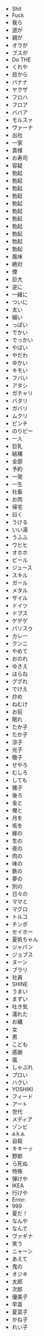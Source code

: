 * Shit
* Fuck
* 我ら
* 道が
* 親が
* オラが
* ブスが
* Do THE 
* くれや
* 目から
* バナナ
* ヤクザ
* フロハ
* フロア
* ババア
* モルスァ
* ヴァーナ
* 出社
* 一家
* 貴様
* お寿司
* 容疑
* 勃起
* 勃起
* 勃起
* 勃起
* 勃起
* 勃起
* 勃起
* 勃起
* 勃起
* 勃起
* 勃起
* 風味
* 絶対
* 煙
* 巨大
* 逆に
* 一緒に
* ついに
* 太い
* 細い
* っぽい
* でかい
* でっかい
* やばい
* やだわ
* ゆかい
* キモい
* フバい
* アタシ
* ガチャリ
* バタリ
* ガバリ
* ムクリ
* ピンチ
* のりピー
* 一人
* 巨乳
* 結構
* 全部
* 予約
* 一発
* 一生
* 社畜
* お肉
* 帰宅
* 曰く
* うける
* いい湯
* うふふ
* ウヒヒ
* オホホ
* ビール
* ジュース
* スキル
* ガール
* メタル
* ザイル
* ドイツ
* ドブス
* ゲゲゲ
* パリスゥ
* カレー
* クンニ
* やめて
* おのれ
* ゆきえ
* ほらね
* ググれ
* でけえ
* 炒め
* ねむけ
* お前
* 眠れ
* たか子
* たか子
* 涼子
* 光子
* 徹子
* せやろ
* むしろ
* しても
* 猪子
* 後ろ
* 金と
* 俺と
* 月を
* 咳を
* 嫁の
* 生の
* 夜の
* 肉の
* 味の
* 鉄の
* 夢の
* 別の
* 日々の
* ママと
* マグロ
* トルコ
* チンポ
* セイホー
* 夏帆ちゃん
* ジャパン
* ジョブス
* ヌーン
* ブラリ
* 社員
* SHINE
* うまい
* まずい
* 吐き気
* 濡れた
* お縄
* 女
* 男
* こども
* 感謝
* 嵐
* しゃぶれ
* プロい
* ハクい
* YOSHIKI
* フィード
* アート
* 世代
* メディア
* ゾンビ
* a.k.a.
* 自殺
* キキーッ
* 野郎
* ら死ぬ
* 特殊
* 弾けや
* IKEA
* 行けや
* Error:
* 999
* 夏だ！
* なんや
* なんで
* ヴァギナ
* 笑う
* ニャーン
* あえて
* 鬼の
* オジキ
* 太郎
* 次郎
* 優美子
* 早苗
* 夏菜子
* かね子
* れい子

